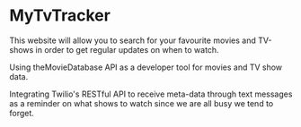 # MyTvTracker


This website will allow you to search for your favourite movies and TV-shows in order to get regular updates on when to watch.

Using theMovieDatabase API as a developer tool for movies and TV show data.

Integrating Twilio's RESTful API to receive meta-data through text messages as a reminder on what shows to watch since we are all busy we tend
to forget.
